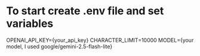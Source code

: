 # To start create .env file and set variables
OPENAI_API_KEY={your_api_key}
CHARACTER_LIMIT=10000
MODEL={your model, I used google/gemini-2.5-flash-lite}